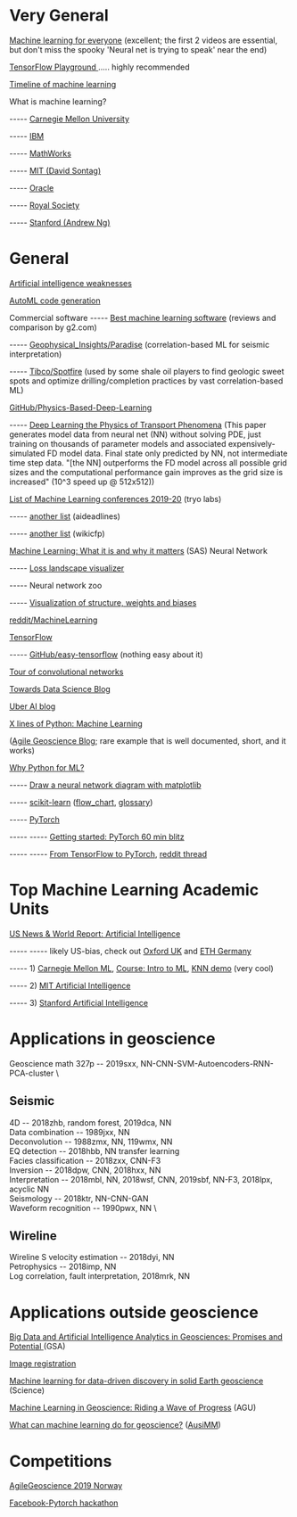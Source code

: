 # Very General
[Machine learning for everyone](https://vas3k.com/blog/machine_learning/) (excellent; the first 2 videos are essential, but don&#39;t miss the spooky &#39;Neural net is trying to speak&#39; near the end)

[TensorFlow Playground ](https://playground.tensorflow.org/#activation=tanh&amp;batchSize=10&amp;dataset=circle&amp;regDataset=reg-plane&amp;learningRate=0.03&amp;regularizationRate=0&amp;noise=0&amp;networkShape=4,2&amp;seed=0.58965&amp;showTestData=false&amp;discretize=false&amp;percTrainData=50&amp;x=true&amp;y=true&amp;xTimesY=false&amp;xSquared=false&amp;ySquared=false&amp;cosX=false&amp;sinX=false&amp;cosY=false&amp;sinY=false&amp;collectStats=false&amp;problem=classification&amp;initZero=false&amp;hideText=false)..... highly recommended

[Timeline of machine learning](https://en.m.wikipedia.org/wiki/Timeline_of_machine_learning)

What is machine learning?

----- [Carnegie Mellon University](https://www.ml.cmu.edu/machine-learning/what-is-machine-learning.html)

----- [IBM](https://www.ibm.com/analytics/machine-learning)

----- [MathWorks](https://www.mathworks.com/discovery/machine-learning.html)

----- [MIT (David Sontag)](https://people.csail.mit.edu/dsontag/courses/ml16/slides/lecture1.pdf)

----- [Oracle](https://www.oracle.com/artificial-intelligence/what-is-machine-learning.html)

----- [Royal Society](https://royalsociety.org/topics-policy/projects/machine-learning/videos-and-background-information/)

----- [Stanford (Andrew Ng)](http://mlclass.stanford.edu/)

# General
[Artificial intelligence weaknesses](https://cmns.umd.edu/news-events/features/4470)

[AutoML code generation](https://www.reddit.com/r/MachineLearning/comments/cpu5uc/research_what_is_the_state_of_automl_in_2019/)

Commercial software
----- [Best machine learning software](https://www.g2.com/categories/machine-learning) (reviews and comparison by g2.com)

----- [Geophysical\_Insights/Paradise](https://www.geoinsights.com/capabilities/) (correlation-based ML for seismic interpretation)

----- [Tibco/Spotfire](https://www.tibco.com/products/tibco-spotfire) (used by some shale oil players to find geologic sweet spots and optimize drilling/completion practices by vast correlation-based ML)

[GitHub/Physics-Based-Deep-Learning](https://github.com/thunil/Physics-Based-Deep-Learning)

----- [Deep Learning the Physics of Transport Phenomena](https://arxiv.org/pdf/1709.02432.pdf) (This paper generates model data from neural net (NN) without solving PDE, just training on thousands of parameter models and associated expensively-simulated FD model data. Final state only predicted by NN, not intermediate time step data. &quot;[the NN] outperforms the FD model across all possible grid sizes and the computational performance gain improves as the grid size is increased&quot; (10^3 speed up @ 512x512))

[List of Machine Learning conferences 2019-20](https://tryolabs.com/blog/machine-learning-deep-learning-conferences/) (tryo labs)

----- [another list](https://aideadlin.es/?sub=ML,CV,NLP,RO,SP,DM) (aideadlines)

----- [another list](http://www.wikicfp.com/cfp/call?conference=machine%20learning) (wikicfp)

[Machine Learning: What it is and why it matters](https://www.sas.com/en_us/insights/analytics/machine-learning.html) (SAS)
Neural Network

----- [Loss landscape visualizer](http://www.telesens.co/loss-landscape-viz/viewer.html)

----- Neural network zoo

----- [Visualization of structure, weights and biases](http://www.mghpcc.org/neural-networks-earthquakes/neuralnetworkforhelen/)

[reddit/MachineLearning](https://www.reddit.com/r/MachineLearning/)

[TensorFlow](https://www.tensorflow.org/)

----- [GitHub/easy-tensorflow](https://github.com/easy-tensorflow/easy-tensorflow) (nothing easy about it)

[Tour of convolutional networks](https://arxiv.org/abs/1908.05168)

[Towards Data Science Blog](https://towardsdatascience.com/)

[Uber AI blog](https://eng.uber.com/category/articles/ai/)

[X lines of Python: Machine Learning](https://agilescientific.com/blog/2017/1/4/x-lines-of-python-machine-learning?rq=machine%20learning) 

([Agile Geoscience Blog](https://agilescientific.com/blog); rare example that is well documented, short, and it works)

[Why Python for ML?](https://www.merixstudio.com/blog/why-python-so-popular-machine-learning/)

----- [Draw a neural network diagram with matplotlib](https://gist.github.com/craffel/2d727968c3aaebd10359)

----- [scikit-learn](https://scikit-learn.org/stable/) 
([flow\_chart](https://scikit-learn.org/stable/tutorial/machine_learning_map/index.html), 
[glossary](https://scikit-learn.org/stable/glossary.html))

----- [PyTorch](https://pytorch.org/)

----- ----- [Getting started: PyTorch 60 min blitz](https://pytorch.org/tutorials/beginner/deep_learning_60min_blitz.html)

----- ----- [From TensorFlow to PyTorch](https://medium.com/huggingface/from-tensorflow-to-pytorch-265f40ef2a28), [reddit thread](https://www.reddit.com/r/MachineLearning/comments/co5sua/d_how_to_convert_a_pretrained_tensorflow_model_to/)

# Top Machine Learning Academic Units

[US News &amp; World Report: Artificial Intelligence](https://www.usnews.com/best-graduate-schools/top-science-schools/artificial-intelligence-rankings)

----- ----- likely US-bias, check out [Oxford UK](https://www.cs.ox.ac.uk/research/ai_ml/) and [ETH Germany](https://ml.inf.ethz.ch/)

----- 1) [Carnegie Mellon ML](https://www.ml.cmu.edu/), [Course: Intro to ML](https://www.cs.cmu.edu/~lwehbe/10701_S19/), [KNN demo](http://vision.stanford.edu/teaching/cs231n-demos/knn/) (very cool)

----- 2)  [MIT Artificial Intelligence](https://www.csail.mit.edu/research)

----- 3) [Stanford Artificial Intelligence](http://ai.stanford.edu/)

# Applications in geoscience
Geoscience math 327p -- 2019sxx, NN-CNN-SVM-Autoencoders-RNN-PCA-cluster \
## Seismic
4D -- 2018zhb, random forest, 2019dca, NN \
Data combination -- 1989jxx, NN  \
Deconvolution -- 1988zmx, NN, 119wmx, NN \
EQ detection -- 2018hbb, NN transfer learning \
Facies classification -- 2018zxx, CNN-F3 \
Inversion -- 2018dpw, CNN, 2018hxx, NN \
Interpretation -- 2018mbl, NN, 2018wsf, CNN, 2019sbf, NN-F3, 2018lpx, acyclic NN \
Seismology -- 2018ktr, NN-CNN-GAN \
Waveform recognition -- 1990pwx, NN \
## Wireline
Wireline S velocity estimation -- 2018dyi, NN\
Petrophysics -- 2018imp, NN\
Log correlation, fault interpretation, 2018mrk, NN

# Applications outside geoscience

[Big Data and Artificial Intelligence Analytics in Geosciences: Promises and Potential ](http://www.geosociety.org/gsatoday/groundwork/G372GW/article.htm)(GSA)

[Image registration](https://www.reddit.com/r/MachineLearning/comments/crh5om/d_why_have_we_not_seen_equivalent_success_in_deep/)

[Machine learning for data-driven discovery in solid Earth geoscience](https://science.sciencemag.org/content/363/6433/eaau0323) (Science)

[Machine Learning in Geoscience: Riding a Wave of Progress](https://eos.org/meeting-reports/machine-learning-in-geoscience-riding-a-wave-of-progress) (AGU)

[What can machine learning do for geoscience?](https://www.ausimmbulletin.com/feature/can-machine-learning-geoscience/) ([AusiMM](https://ausimm.com/))

# Competitions

[AgileGeoscience 2019 Norway](https://agilescientific.com/blog/2019/8/13/the-hack-returns-to-norway)

[Facebook-Pytorch hackathon](https://www.reddit.com/r/MachineLearning/comments/cot2xm/n_facebook_launches_online_global_pytorch/)
